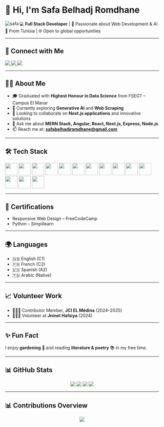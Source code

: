 
  # 👋 Hi, I'm Safa Belhadj Romdhane  

  <img src="https://readme-typing-svg.herokuapp.com/?font=Caveat&size=36&color=986960&center=true&vCenter=true&lines=Hi+%2C+I%27m+Safa+Belhadj+Romdhane;💻+I%27m+a+Full+stack+developer;" align="left" alt="safa" />

💻 **Full Stack Developer** | 🚀 Passionate about Web Development & AI  
📍 From Tunisia | 🌐 Open to global opportunities  

---

## 🔗 Connect with Me  

<p align="left">
  <a href="mailto:safabelhadjromdhane@gmail.com">
    <img src="https://img.shields.io/badge/Gmail-D14836?style=for-the-badge&logo=gmail&logoColor=white" />
  </a>
  <a href="https://www.linkedin.com/in/safa-belhaj-romdhane/" target="_blank">
    <img src="https://img.shields.io/badge/LinkedIn-0077B5?style=for-the-badge&logo=linkedin&logoColor=white" />
  </a>
  <a href="https://github.com/safabelhadjromdhane" target="_blank">
    <img src="https://img.shields.io/badge/GitHub-181717?style=for-the-badge&logo=github&logoColor=white" />
  </a>
</p>

---

## 👧🏽 About Me
- 🎓 Graduated with **Highest Honour in Data Science** from FSEGT – Campus El Manar  
- 🌱 Currently exploring **Generative AI** and **Web Scraping**  
- 👯 Looking to collaborate on **Next.js applications** and innovative solutions  
- 💬 Ask me about **MERN Stack, Angular, React, Next.js, Express, Node.js**  
- 📫 Reach me at: **safabelhadjromdhane@gmail.com**  

---

## 🛠️ Tech Stack  

<p>
  <img src="https://cdn.jsdelivr.net/gh/devicons/devicon/icons/angular/angular-original.svg" width="40"/>
  <img src="https://cdn.jsdelivr.net/gh/devicons/devicon/icons/nextjs/nextjs-original.svg" width="40"/>
  <img src="https://cdn.jsdelivr.net/gh/devicons/devicon/icons/react/react-original.svg" width="40"/>
  <img src="https://cdn.jsdelivr.net/gh/devicons/devicon/icons/nodejs/nodejs-original.svg" width="40"/>
  <img src="https://cdn.jsdelivr.net/gh/devicons/devicon/icons/javascript/javascript-original.svg" width="40"/>
  <img src="https://cdn.jsdelivr.net/gh/devicons/devicon/icons/typescript/typescript-original.svg" width="40"/>
  <img src="https://cdn.jsdelivr.net/gh/devicons/devicon/icons/tailwindcss/tailwindcss-original.svg" width="40"/>
  <img src="https://cdn.jsdelivr.net/gh/devicons/devicon/icons/bootstrap/bootstrap-original.svg" width="40"/>
  <img src="https://cdn.jsdelivr.net/gh/devicons/devicon/icons/mongodb/mongodb-original.svg" width="40"/>
  <img src="https://cdn.jsdelivr.net/gh/devicons/devicon/icons/mysql/mysql-original.svg" width="40"/>
  <img src="https://cdn.jsdelivr.net/gh/devicons/devicon/icons/postgresql/postgresql-original.svg" width="40"/>
  <img src="https://cdn.jsdelivr.net/gh/devicons/devicon/icons/express/express-original.svg" width="40"/>
  <img src="https://cdn.jsdelivr.net/gh/devicons/devicon/icons/figma/figma-original.svg" width="40"/>
  <img src="https://cdn.jsdelivr.net/gh/devicons/devicon/icons/postman/postman-original.svg" width="40"/>
</p>

---

## 📜 Certifications  
- Responsive Web Design – FreeCodeCamp  
- Python – Simplilearn  

---

## 🌍 Languages  
- 🇬🇧 English (C1)  
- 🇫🇷 French (C2)  
- 🇪🇸 Spanish (A2)  
- 🇹🇳 Arabic (Native)  

---

## 📈 Volunteer Work  
- 🙋🏽‍♀️ Contributor Member, **JCI EL Médina** (2024–2025)  
- 🙋🏽‍♀️ Volunteer at **Jninet Hafsiya** (2024)  

---

## ✨ Fun Fact  
I enjoy **gardening** 🌱 and reading **literature & poetry** 📚 in my free time.  

---

## 📊 GitHub Stats  

<p align="center">
  <img src="https://github-readme-stats.vercel.app/api/top-langs/?username=safabelhadjromdhane&layout=compact&theme=radical" />
  <img src="https://github-readme-stats.vercel.app/api?username=safabelhadjromdhane&show_icons=true&theme=radical" />
  <img src="https://github-profile-summary-cards.vercel.app/api/cards/profile-details?username=safabelhadjromdhane&theme=tokyonight" />
  <img src="https://streak-stats.demolab.com?user=safabelhadjromdhane&theme=dark&date_format=M%20j%5B%2C%20Y%5D" />
</p>

---

## 📊 Contributions Overview  

<p align="center">
  <img src="http://github-profile-summary-cards.vercel.app/api/cards/stats?username=safabelhadjromdhane&theme=github_dark" />
 <!-- <img src="https://github-readme-activity-graph.vercel.app/graph?username=safabelhadjromdhane&theme=react-dark" />-->
</p>





